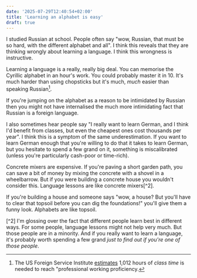 ```yaml
---
date: '2025-07-29T12:40:54+02:00'
title: 'Learning an alphabet is easy'
draft: true
---
```


I studied Russian at school. People often say "wow, Russian, that must be so
hard, with the different alphabet and all". I think this reveals that they are
thinking wrongly about learning a language. I think this wrongness is
instructive.

Learning a language is a really, really big deal. You can memorise the Cyrillic
alphabet in an hour's work. You could probably master it in 10. It's much harder
than using chopsticks but it's much, _much_ easier than speaking Russian[^1]. 

If you're jumping on the alphabet as a reason to be intimidated by Russian then
you might not have internalised the much more intimidating fact that Russian is
a foreign language.

I also sometimes hear people say "I really want to learn German, and I think I'd
benefit from classes, but even the cheapest ones cost thousands per year". I
think this is a symptom of the same underestimation. If you want to learn German
enough that you're willing to do that it takes to learn German, but you hesitate
to spend a few grand on it, something is miscalibrated (unless you're
particularly cash-poor or time-rich).

Concrete mixers are expensive. If you're paving a short garden path, you can
save a bit of money by mixing the concrete with a shovel in a wheelbarrow. But
if you were building a concrete house you wouldn't consider this. Language
lessons are like concrete mixers[^2].

If you're building a house and someone says "wow, a house? But you'll have to
clear that topsoil before you can dig the foundations!" you'll give them a funny
look. Alphabets are like topsoil.

[^1]: The US Foreign Service Institute
[estimates](https://www.state.gov/foreign-service-institute/foreign-language-training)
1,012 hours of _class time_ is needed to reach "professional working
proficiency.

[^2] I'm glossing over the fact that different people learn best in different
ways. For some people, language lessons might not help very much. But those
people are in a minority. And if you really want to learn a language, it's
probably worth spending a few grand _just to find out if you're one of those
people_.